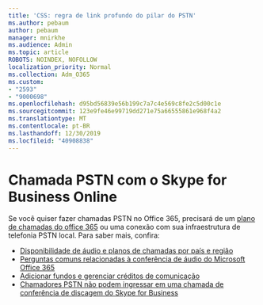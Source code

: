 ```yaml
---
title: 'CSS: regra de link profundo do pilar do PSTN'
ms.author: pebaum
author: pebaum
manager: mnirkhe
ms.audience: Admin
ms.topic: article
ROBOTS: NOINDEX, NOFOLLOW
localization_priority: Normal
ms.collection: Adm_O365
ms.custom:
- "2593"
- "9000698"
ms.openlocfilehash: d95bd56839e56b199c7a7c4e569c8fe2c5d00c1e
ms.sourcegitcommit: 123e9fe46e99719dd271e75a66555861e968f4a2
ms.translationtype: MT
ms.contentlocale: pt-BR
ms.lasthandoff: 12/30/2019
ms.locfileid: "40908838"
---
```

# <a name="pstn-calling-with-skype-for-business-online"></a>Chamada PSTN com o Skype for Business Online

Se você quiser fazer chamadas PSTN no Office 365, precisará de um [plano de chamadas do office 365](https://docs.microsoft.com/microsoftteams/what-is-phone-system-in-office-365#more-about-calling-plans) ou uma conexão com sua infraestrutura de telefonia PSTN local. Para saber mais, confira:

- [Disponibilidade de áudio e planos de chamadas por país e região](https://docs.microsoft.com/microsoftteams/country-and-region-availability-for-audio-conferencing-and-calling-plans/country-and-region-availability-for-audio-conferencing-and-calling-plans)
- [Perguntas comuns relacionadas à conferência de áudio do Microsoft Office 365](https://docs.microsoft.com/microsoftteams/audio-conferencing-common-questions)
- [Adicionar fundos e gerenciar créditos de comunicação](https://docs.microsoft.com/microsoftteams/add-funds-and-manage-communications-credits)
- [Chamadores PSTN não podem ingressar em uma chamada de conferência de discagem do Skype for Business](https://docs.microsoft.com/SkypeForBusiness/troubleshoot/online-conferencing/pstn-callers-cant-join-dial-in-call)
